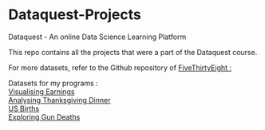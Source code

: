 # Dataquest-Projects
Dataquest - An online Data Science Learning Platform

This repo contains all the projects that were a part of the Dataquest course.

For more datasets, refer to the Github repository of <a href="https://github.com/fivethirtyeight/data "/>FiveThirtyEight :</a>


Datasets for my programs : 
<br>
<a href="https://github.com/fivethirtyeight/data/blob/master/college-majors/recent-grads.csv"/>Visualising Earnings<br>
<a href="https://github.com/fivethirtyeight/data/blob/master/thanksgiving-2015/thanksgiving-2015-poll-data.csv"/>Analysing Thanksgiving Dinner<br>
<a href="https://github.com/fivethirtyeight/data/blob/master/births/US_births_1994-2003_CDC_NCHS.csv"/>US Births<br>
<a href="https://raw.githubusercontent.com/fivethirtyeight/guns-data/master/full_data.csv">Exploring Gun Deaths</a>
